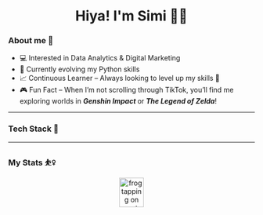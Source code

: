 <div id = "header" align= "center">
  
  <h1>Hiya! I'm Simi 🧚🦉</h1>
  
</div>


### About me 💬
- 💻 Interested in Data Analytics & Digital Marketing
- 🐍 Currently evolving my Python skills
- 📈 Continuous Learner – Always looking to level up my skills 💪
- 🎮 Fun Fact – When I’m not scrolling through TikTok, you’ll find me exploring worlds in <b><i> Genshin Impact </i></b> or <b><i>The Legend of Zelda</i></b>!
  
---

### Tech Stack 🤖
  
---
  
### My Stats ⛹️‍♀️


<div align= "center">
<img src="https://www.icegif.com/wp-content/uploads/2023/08/icegif-470.gif" alt="frog tapping on empty space" width="50" height="60">
</div>

<!--
**St4rLighr/St4rLighr** is a ✨ _special_ ✨ repository because its `README.md` (this file) appears on your GitHub profile.

Here are some ideas to get you started:

- 🔭 I’m currently working on ...
- 🌱 I’m currently learning ...
- 👯 I’m looking to collaborate on ...
- 🤔 I’m looking for help with ...
- 💬 Ask me about ...
- 📫 How to reach me: ...
- 😄 Pronouns: ...
- ⚡ Fun fact: ...
-->
